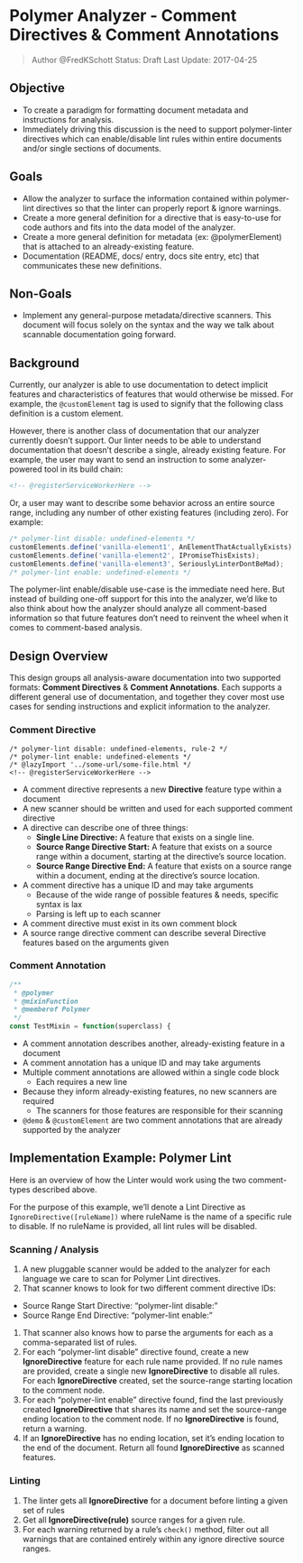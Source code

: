 # Polymer Analyzer - Comment Directives & Comment Annotations
> Author @FredKSchott
> Status: Draft
> Last Update: 2017-04-25

## Objective
- To create a paradigm for formatting document metadata and instructions for analysis.
- Immediately driving this discussion is the need to support polymer-linter directives which can enable/disable lint rules within entire documents and/or single sections of documents.

## Goals
- Allow the analyzer to surface the information contained within polymer-lint directives so that the linter can properly report & ignore warnings.
- Create a more general definition for a directive that is easy-to-use for code authors and fits into the data model of the analyzer.
- Create a more general definition for metadata (ex: @polymerElement) that is attached to an already-existing feature.
- Documentation (README, docs/ entry, docs site entry, etc) that communicates these new definitions.

## Non-Goals
- Implement any general-purpose metadata/directive scanners. This document will focus solely on the syntax and the way we talk about scannable documentation going forward.


## Background
Currently, our analyzer is able to use documentation to detect implicit features and characteristics of features that would otherwise be missed. For example, the `@customElement` tag is used to signify that the following class definition is a custom element.

However, there is another class of documentation that our analyzer currently doesn’t support. Our linter needs to be able to understand documentation that doesn’t describe a single, already existing feature. For example, the user may want to send an instruction to some analyzer-powered tool in its build chain:

```html
<!-- @registerServiceWorkerHere -->
```

Or, a user may want to describe some behavior across an entire source range, including any number of other existing features (including zero). For example:

```js
/* polymer-lint disable: undefined-elements */
customElements.define('vanilla-element1', AnElementThatActuallyExists);
customElements.define('vanilla-element2', IPromiseThisExists);
customElements.define('vanilla-element3', SeriouslyLinterDontBeMad);
/* polymer-lint enable: undefined-elements */
```

The polymer-lint enable/disable use-case is the immediate need here. But instead of building one-off support for this into the analyzer, we’d like to also think about how the analyzer should analyze all comment-based information so that future features don’t need to reinvent the wheel when it comes to comment-based analysis.


## Design Overview

This design groups all analysis-aware documentation into two supported formats: **Comment Directives** & **Comment Annotations**. Each supports a different general use of documentation, and together they cover most use cases for sending instructions and explicit information to the analyzer.

### Comment Directive

```
/* polymer-lint disable: undefined-elements, rule-2 */
/* polymer-lint enable: undefined-elements */
/* @lazyImport '../some-url/some-file.html */
<!-- @registerServiceWorkerHere -->
```

- A comment directive represents a new **Directive** feature type within a document
- A new scanner should be written and used for each supported comment directive
- A directive can describe one of three things:
  - **Single Line Directive:** A feature that exists on a single line.
  - **Source Range Directive Start:** A feature that exists on a source range within a document, starting at the directive’s source location.
  - **Source Range Directive End:** A feature that exists on a source range within a document, ending at the directive’s source location.
- A comment directive has a unique ID and may take arguments
  - Because of the wide range of possible features & needs, specific syntax is lax
  - Parsing is left up to each scanner
- A comment directive must exist in its own comment block
- A source range directive comment can describe several Directive features based on the arguments given


### Comment Annotation

```js
/**
 * @polymer
 * @mixinFunction
 * @memberof Polymer
 */
const TestMixin = function(superclass) {
```

- A comment annotation describes another, already-existing feature in a document
- A comment annotation has a unique ID and may take arguments
- Multiple comment annotations are allowed within a single code block
  - Each requires a new line
- Because they inform already-existing features, no new scanners are required
  - The scanners for those features are responsible for their scanning
- `@demo` & `@customElement` are two comment annotations that are already supported by the analyzer


## Implementation Example: Polymer Lint

Here is an overview of how the Linter would work using the two comment-types described above.

For the purpose of this example, we’ll denote a Lint Directive as `IgnoreDirective([ruleName])` where ruleName is the name of a specific rule to disable. If no ruleName is provided, all lint rules will be disabled.

### Scanning / Analysis

1. A new pluggable scanner would be added to the analyzer for each language we care to scan for Polymer Lint directives.
1. That scanner knows to look for two different comment directive IDs:
  - Source Range Start Directive: “polymer-lint disable:”
  - Source Range End Directive: “polymer-lint enable:”
1. That scanner also knows how to parse the arguments for each as a comma-separated list of rules.
1. For each “polymer-lint disable” directive found, create a new **IgnoreDirective** feature for each rule name provided. If no rule names are provided, create a single new **IgnoreDirective** to disable all rules. For each **IgnoreDirective** created, set the source-range starting location to the comment node.
1. For each “polymer-lint enable” directive found, find the last previously created **IgnoreDirective** that shares its name and set the source-range ending location to the comment node. If no **IgnoreDirective** is found, return a warning.
1. If an **IgnoreDirective** has no ending location, set it’s ending location to the end of the document.
Return all found **IgnoreDirective** as scanned features.

### Linting

1. The linter gets all **IgnoreDirective** for a document before linting a given set of rules
1. Get all **IgnoreDirective(rule)** source ranges for a given rule.
1. For each warning returned by a rule’s `check()` method, filter out all warnings that are contained entirely within any ignore directive source ranges.
